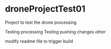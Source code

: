 # droneProjectTest01
Project to test the drone processing

Testing processing
Testing pushing changes other

modify readme file to trigger build